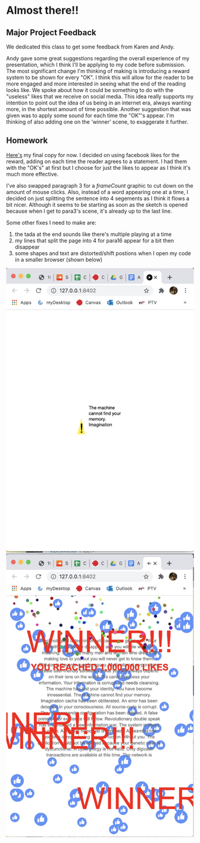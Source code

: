 # Almost there!!

## Major Project Feedback

We dedicated this class to get some feedback from Karen and Andy. 

Andy gave some great suggestions regarding the overall experience of my presentation, which I think I'll be applying to my code before submission. The most significant change I'm thinking of making is introducing a reward system to be shown for every "OK". I think this will allow for the reader to be more engaged and more interested in seeing what the end of the reading looks like. We spoke about how it could be something to do with the "useless" likes that we receive on social media. This idea really supports my intention to point out the idea of us being in an internet era, always wanting more, in the shortest amount of time possible. Another suggestion that was given was to apply some sound for each time the "OK"'s appear. I'm thinking of also adding one on the 'winner' scene, to exaggerate it further.

## Homework

[Here's](https://robymanlongat.github.io/c0dewords/week11/majorProject_finale) my final copy for now. I decided on using facebook likes for the reward, adding on each time the reader agrees to a statement. I had them with the "OK's" at first but I choose for just the likes to appear as I think it's much more effective. 

I've also swapped paragraph 3 for a *frameCount* graphic to cut down on the amount of mouse clicks. Also, instead of a word appearing one at a time, I decided on just splitting the sentence into 4 segements as I think it flows a bit nicer. Although it seems to be starting as soon as the sketch is opened because when I get to para3's scene, it's already up to the last line. 

Some other fixes I need to make are:

1) the tada at the end sounds like there's multiple playing at a time
2) my lines that split the page into 4 for para16 appear for a bit then disappear
3) some shapes and text are distorted/shift postions when I open my code in a smaller browser (shown below)

![](squish.jpg)
![](squish2.jpg)
